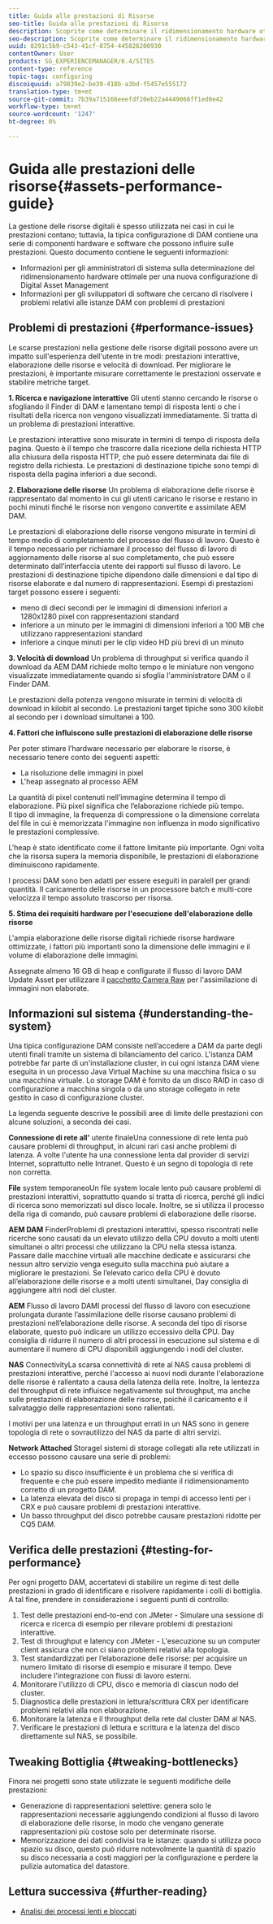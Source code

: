 ```yaml
---
title: Guida alle prestazioni di Risorse
seo-title: Guida alle prestazioni di Risorse
description: Scoprite come determinare il ridimensionamento hardware ottimale per una nuova configurazione di Digital Asset Management (DAM) e come risolvere i problemi di prestazioni
seo-description: Scoprite come determinare il ridimensionamento hardware ottimale per una nuova configurazione di Digital Asset Management (DAM) e come risolvere i problemi di prestazioni
uuid: 8291c5b9-c543-41cf-8754-445826200930
contentOwner: User
products: SG_EXPERIENCEMANAGER/6.4/SITES
content-type: reference
topic-tags: configuring
discoiquuid: a79839e2-be39-418b-a3bd-f5457e555172
translation-type: tm+mt
source-git-commit: 7b39a715166eeefdf20eb22a4449068ff1ed0e42
workflow-type: tm+mt
source-wordcount: '1247'
ht-degree: 0%

---
```



# Guida alle prestazioni delle risorse{#assets-performance-guide}

La gestione delle risorse digitali è spesso utilizzata nei casi in cui le prestazioni contano; tuttavia, la tipica configurazione di DAM contiene una serie di componenti hardware e software che possono influire sulle prestazioni. Questo documento contiene le seguenti informazioni:

* Informazioni per gli amministratori di sistema sulla determinazione del ridimensionamento hardware ottimale per una nuova configurazione di Digital Asset Management
* Informazioni per gli sviluppatori di software che cercano di risolvere i problemi relativi alle istanze DAM con problemi di prestazioni

## Problemi di prestazioni {#performance-issues}

Le scarse prestazioni nella gestione delle risorse digitali possono avere un impatto sull&#39;esperienza dell&#39;utente in tre modi: prestazioni interattive, elaborazione delle risorse e velocità di download. Per migliorare le prestazioni, è importante misurare correttamente le prestazioni osservate e stabilire metriche target.

**1. Ricerca e navigazione interattive** Gli utenti stanno cercando le risorse o sfogliando il Finder di DAM e lamentano tempi di risposta lenti o che i risultati della ricerca non vengono visualizzati immediatamente. Si tratta di un problema di prestazioni interattive.

Le prestazioni interattive sono misurate in termini di tempo di risposta della pagina. Questo è il tempo che trascorre dalla ricezione della richiesta HTTP alla chiusura della risposta HTTP, che può essere determinata dai file di registro della richiesta. Le prestazioni di destinazione tipiche sono tempi di risposta della pagina inferiori a due secondi.

**2. Elaborazione delle risorse** Un problema di elaborazione delle risorse è rappresentato dal momento in cui gli utenti caricano le risorse e restano in pochi minuti finché le risorse non vengono convertite e assimilate AEM DAM.

Le prestazioni di elaborazione delle risorse vengono misurate in termini di tempo medio di completamento del processo del flusso di lavoro. Questo è il tempo necessario per richiamare il processo del flusso di lavoro di aggiornamento delle risorse al suo completamento, che può essere determinato dall’interfaccia utente dei rapporti sul flusso di lavoro. Le prestazioni di destinazione tipiche dipendono dalle dimensioni e dal tipo di risorse elaborate e dal numero di rappresentazioni. Esempi di prestazioni target possono essere i seguenti:

* meno di dieci secondi per le immagini di dimensioni inferiori a 1280x1280 pixel con rappresentazioni standard
* inferiore a un minuto per le immagini di dimensioni inferiori a 100 MB che utilizzano rappresentazioni standard
* inferiore a cinque minuti per le clip video HD più brevi di un minuto

**3. Velocità di download** Un problema di throughput si verifica quando il download da AEM DAM richiede molto tempo e le miniature non vengono visualizzate immediatamente quando si sfoglia l&#39;amministratore DAM o il Finder DAM.

Le prestazioni della potenza vengono misurate in termini di velocità di download in kilobit al secondo. Le prestazioni target tipiche sono 300 kilobit al secondo per i download simultanei a 100.

**4. Fattori che influiscono sulle prestazioni di elaborazione delle risorse**

Per poter stimare l’hardware necessario per elaborare le risorse, è necessario tenere conto dei seguenti aspetti:

* La risoluzione delle immagini in pixel
* L&#39;heap assegnato al processo AEM

La quantità di pixel contenuti nell’immagine determina il tempo di elaborazione. Più pixel significa che l’elaborazione richiede più tempo.\
Il tipo di immagine, la frequenza di compressione o la dimensione correlata del file in cui è memorizzata l&#39;immagine non influenza in modo significativo le prestazioni complessive.

L&#39;heap è stato identificato come il fattore limitante più importante. Ogni volta che la risorsa supera la memoria disponibile, le prestazioni di elaborazione diminuiscono rapidamente.

I processi DAM sono ben adatti per essere eseguiti in paralell per grandi quantità. Il caricamento delle risorse in un processore batch e multi-core velocizza il tempo assoluto trascorso per risorsa.

**5. Stima dei requisiti hardware per l&#39;esecuzione dell&#39;elaborazione delle risorse**

L&#39;ampia elaborazione delle risorse digitali richiede risorse hardware ottimizzate, i fattori più importanti sono la dimensione delle immagini e il volume di elaborazione delle immagini.

Assegnate almeno 16 GB di heap e configurate il flusso di lavoro DAM Update Asset per utilizzare il [pacchetto Camera Raw](/help/assets/camera-raw.md) per l&#39;assimilazione di immagini non elaborate.

## Informazioni sul sistema {#understanding-the-system}

Una tipica configurazione DAM consiste nell’accedere a DAM da parte degli utenti finali tramite un sistema di bilanciamento del carico. L&#39;istanza DAM potrebbe far parte di un&#39;installazione cluster, in cui ogni istanza DAM viene eseguita in un processo Java Virtual Machine su una macchina fisica o su una macchina virtuale. Lo storage DAM è fornito da un disco RAID in caso di configurazione a macchina singola o da uno storage collegato in rete gestito in caso di configurazione cluster.

La legenda seguente descrive le possibili aree di limite delle prestazioni con alcune soluzioni, a seconda dei casi.

**Connessione di rete all&#39;** utente finaleUna connessione di rete lenta può causare problemi di throughput, in alcuni rari casi anche problemi di latenza. A volte l&#39;utente ha una connessione lenta dal provider di servizi Internet, soprattutto nelle Intranet. Questo è un segno di topologia di rete non corretta.

**File** system temporaneoUn file system locale lento può causare problemi di prestazioni interattivi, soprattutto quando si tratta di ricerca, perché gli indici di ricerca sono memorizzati sul disco locale. Inoltre, se si utilizza il processo della riga di comando, può causare problemi di elaborazione delle risorse.

**AEM DAM** FinderProblemi di prestazioni interattivi, spesso riscontrati nelle ricerche sono causati da un elevato utilizzo della CPU dovuto a molti utenti simultanei o altri processi che utilizzano la CPU nella stessa istanza. Passare dalle macchine virtuali alle macchine dedicate e assicurarsi che nessun altro servizio venga eseguito sulla macchina può aiutare a migliorare le prestazioni. Se l’elevato carico della CPU è dovuto all’elaborazione delle risorse e a molti utenti simultanei, Day consiglia di aggiungere altri nodi del cluster.

**AEM** Flusso di lavoro DAMI processi del flusso di lavoro con esecuzione prolungata durante l’assimilazione delle risorse causano problemi di prestazioni nell’elaborazione delle risorse. A seconda del tipo di risorse elaborate, questo può indicare un utilizzo eccessivo della CPU. Day consiglia di ridurre il numero di altri processi in esecuzione sul sistema e di aumentare il numero di CPU disponibili aggiungendo i nodi del cluster.

**NAS** ConnectivityLa scarsa connettività di rete al NAS causa problemi di prestazioni interattive, perché l&#39;accesso ai nuovi nodi durante l&#39;elaborazione delle risorse è rallentato a causa della latenza della rete. Inoltre, la lentezza del throughput di rete influisce negativamente sul throughput, ma anche sulle prestazioni di elaborazione delle risorse, poiché il caricamento e il salvataggio delle rappresentazioni sono rallentati.

I motivi per una latenza e un throughput errati in un NAS sono in genere topologia di rete o sovrautilizzo del NAS da parte di altri servizi.

**Network Attached** StorageI sistemi di storage collegati alla rete utilizzati in eccesso possono causare una serie di problemi:

* Lo spazio su disco insufficiente è un problema che si verifica di frequente e che può essere impedito mediante il ridimensionamento corretto di un progetto DAM.
* La latenza elevata del disco si propaga in tempi di accesso lenti per i CRX e può causare problemi di prestazioni interattive.
* Un basso throughput del disco potrebbe causare prestazioni ridotte per CQ5 DAM.

## Verifica delle prestazioni {#testing-for-performance}

Per ogni progetto DAM, accertatevi di stabilire un regime di test delle prestazioni in grado di identificare e risolvere rapidamente i colli di bottiglia. A tal fine, prendere in considerazione i seguenti punti di controllo:

1. Test delle prestazioni end-to-end con JMeter - Simulare una sessione di ricerca e ricerca di esempio per rilevare problemi di prestazioni interattive.
1. Test di throughput e latency con JMeter - L&#39;esecuzione su un computer client assicura che non ci siano problemi relativi alla topologia.
1. Test standardizzati per l’elaborazione delle risorse: per acquisire un numero limitato di risorse di esempio e misurare il tempo. Deve includere l&#39;integrazione con flussi di lavoro esterni.
1. Monitorare l&#39;utilizzo di CPU, disco e memoria di ciascun nodo del cluster.
1. Diagnostica delle prestazioni in lettura/scrittura CRX per identificare problemi relativi alla non elaborazione.
1. Monitorare la latenza e il throughput della rete dal cluster DAM al NAS.
1. Verificare le prestazioni di lettura e scrittura e la latenza del disco direttamente sul NAS, se possibile.

## Tweaking Bottiglia {#tweaking-bottlenecks}

Finora nei progetti sono state utilizzate le seguenti modifiche delle prestazioni:

* Generazione di rappresentazioni selettive: genera solo le rappresentazioni necessarie aggiungendo condizioni al flusso di lavoro di elaborazione delle risorse, in modo che vengano generate rappresentazioni più costose solo per determinate risorse.
* Memorizzazione dei dati condivisi tra le istanze: quando si utilizza poco spazio su disco, questo può ridurre notevolmente la quantità di spazio su disco necessaria a costi maggiori per la configurazione e perdere la pulizia automatica del datastore.

## Lettura successiva {#further-reading}

* [Analisi dei processi lenti e bloccati](https://helpx.adobe.com/experience-manager/kb/AnalyzeSlowAndBlockedProcesses.html)

